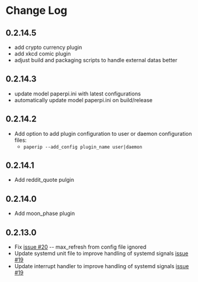 # Change Log
## 0.2.14.5
* add crypto currency plugin
* add xkcd comic plugin
* adjust build and packaging scripts to handle external datas better

## 0.2.14.3
* update model paperpi.ini with latest configurations
* automatically update model paperpi.ini on build/release

## 0.2.14.2
* Add option to add plugin configuration to user or daemon configuration files:
   - `paperip --add_config plugin_name user|daemon`

## 0.2.14.1
* Add reddit_quote pulgin

## 0.2.14.0
* Add moon_phase plugin

## 0.2.13.0 
* Fix [issue #20](https://github.com/txoof/epd_display/issues/20) -- max_refresh from config file ignored
* Update systemd unit file to improve handling of systemd signals  [issue #19](https://github.com/txoof/epd_display/issues/19)
* Update interrupt handler to improve handling of systemd signals [issue #19](https://github.com/txoof/epd_display/issues/19)





